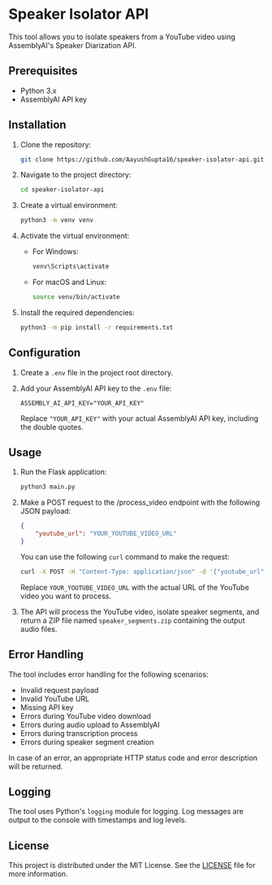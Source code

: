 # Speaker Isolator API

This tool allows you to isolate speakers from a YouTube video using AssemblyAI's Speaker Diarization API.

## Prerequisites

- Python 3.x
- AssemblyAI API key

## Installation

1. Clone the repository:

    ```bash
    git clone https://github.com/AayushGupta16/speaker-isolator-api.git
    ```

2. Navigate to the project directory:

    ```bash
    cd speaker-isolator-api
    ```

3. Create a virtual environment:

    ```bash
    python3 -m venv venv
    ```

4. Activate the virtual environment:
    - For Windows:

        ```powershell
        venv\Scripts\activate
        ```

    - For macOS and Linux:

        ```bash
        source venv/bin/activate
        ```

5. Install the required dependencies:

    ```bash
    python3 -m pip install -r requirements.txt
    ```

## Configuration

1. Create a `.env` file in the project root directory.

2. Add your AssemblyAI API key to the `.env` file:

    ```
    ASSEMBLY_AI_API_KEY="YOUR_API_KEY"
    ```

    Replace `"YOUR_API_KEY"` with your actual AssemblyAI API key, including the double quotes.

## Usage

1. Run the Flask application:

    ```bash
    python3 main.py
    ```

2. Make a POST request to the /process_video endpoint with the following JSON payload:

    ```json
    {
        "youtube_url": "YOUR_YOUTUBE_VIDEO_URL"
    }
    ```

    You can use the following `curl` command to make the request:

    ```bash
    curl -X POST -H "Content-Type: application/json" -d '{"youtube_url": "YOUR_YOUTUBE_VIDEO_URL"}' -o speaker_segments.zip http://localhost:8000/process_video
    ```

    Replace `YOUR_YOUTUBE_VIDEO_URL` with the actual URL of the YouTube video you want to process.

3. The API will process the YouTube video, isolate speaker segments, and return a ZIP file named `speaker_segments.zip` containing the output audio files.

## Error Handling

The tool includes error handling for the following scenarios:

- Invalid request payload
- Invalid YouTube URL
- Missing API key
- Errors during YouTube video download
- Errors during audio upload to AssemblyAI
- Errors during transcription process
- Errors during speaker segment creation

In case of an error, an appropriate HTTP status code and error description will be returned.

## Logging

The tool uses Python's `logging` module for logging. Log messages are output to the console with timestamps and log levels.

## License

This project is distributed under the MIT License. See the [LICENSE](LICENSE) file for more information.
